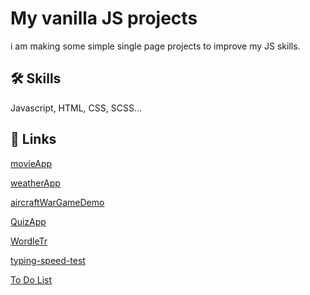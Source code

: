 
# My vanilla JS projects

i am making some simple single page projects to improve my JS skills.

## 🛠 Skills
Javascript, HTML, CSS, SCSS...


## 🔗 Links
[movieApp](https://movieapp-86j.pages.dev/)

[weatherApp](https://weatherapp-5ew.pages.dev/)

[aircraftWarGameDemo](https://aircraftwar.pages.dev/)

[QuizApp](https://quizapp-ah9.pages.dev/)

[WordleTr](https://wordletr.pages.dev/)


[typing-speed-test](https://typing-speed-test-ei9.pages.dev/)


[To Do List](https://codepen.io/ersin-recode/pen/KKodWPW)




